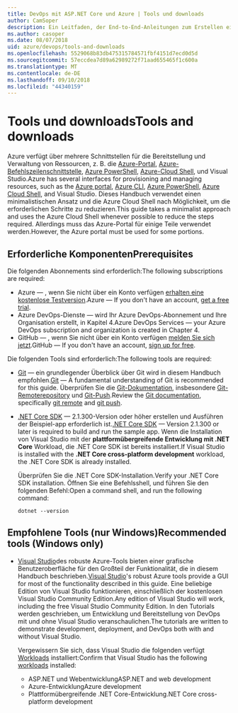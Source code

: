 ```yaml
---
title: DevOps mit ASP.NET Core und Azure | Tools und downloads
author: CamSoper
description: Ein Leitfaden, der End-to-End-Anleitungen zum Erstellen einer DevOps-Pipeline für eine in Azure gehostete ASP.NET Core-App bereitstellt.
ms.author: casoper
ms.date: 08/07/2018
uid: azure/devops/tools-and-downloads
ms.openlocfilehash: 5529068b83db475315784571fbf4151d7ecd0d5d
ms.sourcegitcommit: 57eccdea7d89a62989272f71aad655465f1c600a
ms.translationtype: MT
ms.contentlocale: de-DE
ms.lasthandoff: 09/10/2018
ms.locfileid: "44340159"
---
```

# <a name="tools-and-downloads"></a><span data-ttu-id="bbb9a-103">Tools und downloads</span><span class="sxs-lookup"><span data-stu-id="bbb9a-103">Tools and downloads</span></span>

<span data-ttu-id="bbb9a-104">Azure verfügt über mehrere Schnittstellen für die Bereitstellung und Verwaltung von Ressourcen, z. B. die [Azure-Portal](https://portal.azure.com), [Azure-Befehlszeilenschnittstelle](https://docs.microsoft.com/cli/azure/), [Azure PowerShell](https://docs.microsoft.com/powershell/azure/overview), [Azure-Cloud Shell](https://shell.azure.com/bash), und Visual Studio.</span><span class="sxs-lookup"><span data-stu-id="bbb9a-104">Azure has several interfaces for provisioning and managing resources, such as the [Azure portal](https://portal.azure.com), [Azure CLI](https://docs.microsoft.com/cli/azure/), [Azure PowerShell](https://docs.microsoft.com/powershell/azure/overview), [Azure Cloud Shell](https://shell.azure.com/bash), and Visual Studio.</span></span> <span data-ttu-id="bbb9a-105">Dieses Handbuch verwendet einen minimalistischen Ansatz und die Azure Cloud Shell nach Möglichkeit, um die erforderlichen Schritte zu reduzieren.</span><span class="sxs-lookup"><span data-stu-id="bbb9a-105">This guide takes a minimalist approach and uses the Azure Cloud Shell whenever possible to reduce the steps required.</span></span> <span data-ttu-id="bbb9a-106">Allerdings muss das Azure-Portal für einige Teile verwendet werden.</span><span class="sxs-lookup"><span data-stu-id="bbb9a-106">However, the Azure portal must be used for some portions.</span></span>

## <a name="prerequisites"></a><span data-ttu-id="bbb9a-107">Erforderliche Komponenten</span><span class="sxs-lookup"><span data-stu-id="bbb9a-107">Prerequisites</span></span>

<span data-ttu-id="bbb9a-108">Die folgenden Abonnements sind erforderlich:</span><span class="sxs-lookup"><span data-stu-id="bbb9a-108">The following subscriptions are required:</span></span>

* <span data-ttu-id="bbb9a-109">Azure &mdash; , wenn Sie nicht über ein Konto verfügen [erhalten eine kostenlose Testversion](https://azure.microsoft.com/free/).</span><span class="sxs-lookup"><span data-stu-id="bbb9a-109">Azure &mdash; If you don't have an account, [get a free trial](https://azure.microsoft.com/free/).</span></span>
* <span data-ttu-id="bbb9a-110">Azure DevOps-Dienste &mdash; wird Ihr Azure DevOps-Abonnement und Ihre Organisation erstellt, in Kapitel 4.</span><span class="sxs-lookup"><span data-stu-id="bbb9a-110">Azure DevOps Services &mdash; your Azure DevOps subscription and organization is created in Chapter 4.</span></span>
* <span data-ttu-id="bbb9a-111">GitHub &mdash; , wenn Sie nicht über ein Konto verfügen [melden Sie sich jetzt](https://github.com/join).</span><span class="sxs-lookup"><span data-stu-id="bbb9a-111">GitHub &mdash; If you don't have an account, [sign up for free](https://github.com/join).</span></span>

<span data-ttu-id="bbb9a-112">Die folgenden Tools sind erforderlich:</span><span class="sxs-lookup"><span data-stu-id="bbb9a-112">The following tools are required:</span></span>

* <span data-ttu-id="bbb9a-113">[Git](https://git-scm.com/downloads) &mdash; ein grundlegender Überblick über Git wird in diesem Handbuch empfohlen.</span><span class="sxs-lookup"><span data-stu-id="bbb9a-113">[Git](https://git-scm.com/downloads) &mdash; A fundamental understanding of Git is recommended for this guide.</span></span> <span data-ttu-id="bbb9a-114">Überprüfen Sie die [Git-Dokumentation](https://git-scm.com/doc), insbesondere [Git-Remoterepository](https://git-scm.com/docs/git-remote) und [Git-Push](https://git-scm.com/docs/git-push).</span><span class="sxs-lookup"><span data-stu-id="bbb9a-114">Review the [Git documentation](https://git-scm.com/doc), specifically [git remote](https://git-scm.com/docs/git-remote) and [git push](https://git-scm.com/docs/git-push).</span></span>
* <span data-ttu-id="bbb9a-115">[.NET Core SDK](https://www.microsoft.com/net/download/) &mdash; 2.1.300-Version oder höher erstellen und Ausführen der Beispiel-app erforderlich ist.</span><span class="sxs-lookup"><span data-stu-id="bbb9a-115">[.NET Core SDK](https://www.microsoft.com/net/download/) &mdash; Version 2.1.300 or later is required to build and run the sample app.</span></span> <span data-ttu-id="bbb9a-116">Wenn die Installation von Visual Studio mit der **plattformübergreifende Entwicklung mit .NET Core** Workload, die .NET Core SDK ist bereits installiert.</span><span class="sxs-lookup"><span data-stu-id="bbb9a-116">If Visual Studio is installed with the **.NET Core cross-platform development** workload, the .NET Core SDK is already installed.</span></span>

    <span data-ttu-id="bbb9a-117">Überprüfen Sie die .NET Core SDK-Installation.</span><span class="sxs-lookup"><span data-stu-id="bbb9a-117">Verify your .NET Core SDK installation.</span></span> <span data-ttu-id="bbb9a-118">Öffnen Sie eine Befehlsshell, und führen Sie den folgenden Befehl:</span><span class="sxs-lookup"><span data-stu-id="bbb9a-118">Open a command shell, and run the following command:</span></span>

    ```console
    dotnet --version
    ```

## <a name="recommended-tools-windows-only"></a><span data-ttu-id="bbb9a-119">Empfohlene Tools (nur Windows)</span><span class="sxs-lookup"><span data-stu-id="bbb9a-119">Recommended tools (Windows only)</span></span>

* <span data-ttu-id="bbb9a-120">[Visual Studio](https://www.visualstudio.com/)des robuste Azure-Tools bieten einer grafische Benutzeroberfläche für den Großteil der Funktionalität, die in diesem Handbuch beschrieben.</span><span class="sxs-lookup"><span data-stu-id="bbb9a-120">[Visual Studio](https://www.visualstudio.com/)'s robust Azure tools provide a GUI for most of the functionality described in this guide.</span></span> <span data-ttu-id="bbb9a-121">Eine beliebige Edition von Visual Studio funktionieren, einschließlich der kostenlosen Visual Studio Community Edition.</span><span class="sxs-lookup"><span data-stu-id="bbb9a-121">Any edition of Visual Studio will work, including the free Visual Studio Community Edition.</span></span> <span data-ttu-id="bbb9a-122">In den Tutorials werden geschrieben, um Entwicklung und Bereitstellung von DevOps mit und ohne Visual Studio veranschaulichen.</span><span class="sxs-lookup"><span data-stu-id="bbb9a-122">The tutorials are written to demonstrate development, deployment, and DevOps both with and without Visual Studio.</span></span>

  <span data-ttu-id="bbb9a-123">Vergewissern Sie sich, dass Visual Studio die folgenden verfügt [Workloads](https://docs.microsoft.com/visualstudio/install/modify-visual-studio) installiert:</span><span class="sxs-lookup"><span data-stu-id="bbb9a-123">Confirm that Visual Studio has the following [workloads](https://docs.microsoft.com/visualstudio/install/modify-visual-studio) installed:</span></span>

  * <span data-ttu-id="bbb9a-124">ASP.NET und Webentwicklung</span><span class="sxs-lookup"><span data-stu-id="bbb9a-124">ASP.NET and web development</span></span>
  * <span data-ttu-id="bbb9a-125">Azure-Entwicklung</span><span class="sxs-lookup"><span data-stu-id="bbb9a-125">Azure development</span></span>
  * <span data-ttu-id="bbb9a-126">Plattformübergreifende .NET Core-Entwicklung</span><span class="sxs-lookup"><span data-stu-id="bbb9a-126">.NET Core cross-platform development</span></span>
